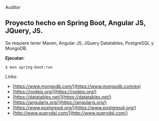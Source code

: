 Auditor

## Proyecto hecho en Spring Boot, Angular JS, JQuery, JS.

Se requiere tener Maven, Angular JS, JQuery Datatables, PostgreSQL y MongoDB.


**Ejecutar:**
```
$ mvn spring-boot:run
```


Links:
* [https://www.mongodb.com/](https://www.mongodb.com/es)
* [https://nodejs.org/](https://nodejs.org/)
* [https://datatables.net/](https://datatables.net/)
* [https://angularjs.org/](https://angularjs.org/)
* [https://www.postgresql.org/](https://www.postgresql.org/)
* [http://www.querydsl.com/](http://www.querydsl.com/)